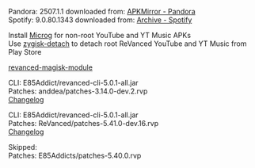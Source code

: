 Pandora: 2507.1.1
downloaded from: [APKMirror - Pandora](https://www.apkmirror.com/apk/pandora/pandora-music-podcasts/pandora-music-podcasts-2507-1-1-release/pandora-music-podcasts-2507-1-1-android-apk-download/)  
Spotify: 9.0.80.1343
downloaded from: [Archive - Spotify](https://archive.org/download/e85-apks/apks/com.spotify.music)  

Install [Microg](https://github.com/ReVanced/GmsCore/releases) for non-root YouTube and YT Music APKs  
Use [zygisk-detach](https://github.com/j-hc/zygisk-detach) to detach root ReVanced YouTube and YT Music from Play Store  

[revanced-magisk-module](https://github.com/E85Addicts/revanced-magisk-module)
  
CLI: E85Addict/revanced-cli-5.0.1-all.jar  
Patches: anddea/patches-3.14.0-dev.2.rvp  
[Changelog](https://github.com/anddea/revanced-patches/releases/tag/v3.14.0-dev.2)

CLI: E85Addict/revanced-cli-5.0.1-all.jar  
Patches: ReVanced/patches-5.41.0-dev.16.rvp  
[Changelog](https://github.com/ReVanced/revanced-patches/releases/tag/v5.41.0-dev.16)  

Skipped:  
Patches: E85Addicts/patches-5.40.0.rvp    
